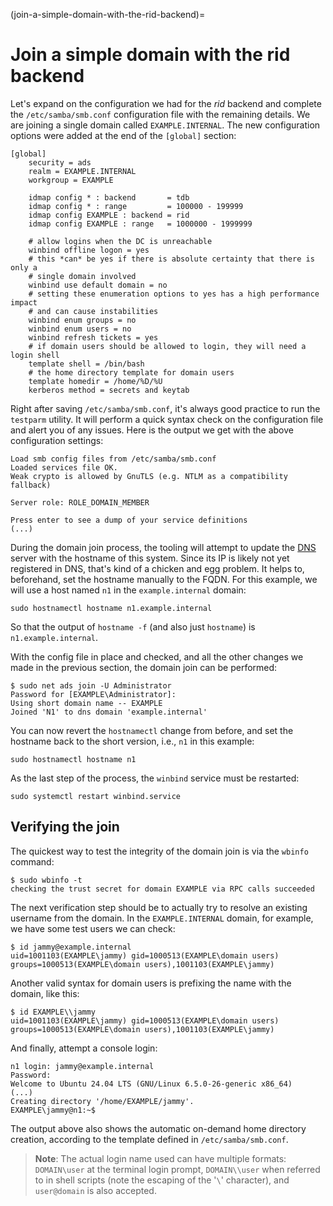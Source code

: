(join-a-simple-domain-with-the-rid-backend)=
# Join a simple domain with the rid backend

Let's expand on the configuration we had for the *rid* backend and complete the `/etc/samba/smb.conf` configuration file with the remaining details. We are joining a single domain called `EXAMPLE.INTERNAL`. The new configuration options were added at the end of the `[global]` section:

    [global]
        security = ads
        realm = EXAMPLE.INTERNAL
        workgroup = EXAMPLE
    
        idmap config * : backend       = tdb
        idmap config * : range         = 100000 - 199999
        idmap config EXAMPLE : backend = rid
        idmap config EXAMPLE : range   = 1000000 - 1999999

        # allow logins when the DC is unreachable
        winbind offline logon = yes
        # this *can* be yes if there is absolute certainty that there is only a
        # single domain involved
        winbind use default domain = no
        # setting these enumeration options to yes has a high performance impact
        # and can cause instabilities
        winbind enum groups = no
        winbind enum users = no
        winbind refresh tickets = yes
        # if domain users should be allowed to login, they will need a login shell
        template shell = /bin/bash
        # the home directory template for domain users
        template homedir = /home/%D/%U
        kerberos method = secrets and keytab

Right after saving `/etc/samba/smb.conf`, it's always good practice to run the `testparm` utility. It will perform a quick syntax check on the configuration file and alert you of any issues. Here is the output we get with the above configuration settings:

    Load smb config files from /etc/samba/smb.conf
    Loaded services file OK.
    Weak crypto is allowed by GnuTLS (e.g. NTLM as a compatibility fallback)

    Server role: ROLE_DOMAIN_MEMBER

    Press enter to see a dump of your service definitions
    (...)


During the domain join process, the tooling will attempt to update the [DNS](https://documentation.ubuntu.com/server/reference/glossary/#term-DNS) server with the hostname of this system. Since its IP is likely not yet registered in DNS, that's kind of a chicken and egg problem. It helps to, beforehand, set the hostname manually to the FQDN. For this example, we will use a host named `n1` in the `example.internal` domain:

    sudo hostnamectl hostname n1.example.internal

So that the output of `hostname -f` (and also just `hostname`) is `n1.example.internal`.

With the config file in place and checked, and all the other changes we made in the previous section, the domain join can be performed:

    $ sudo net ads join -U Administrator
    Password for [EXAMPLE\Administrator]:
    Using short domain name -- EXAMPLE
    Joined 'N1' to dns domain 'example.internal'

You can now revert the `hostnamectl` change from before, and set the hostname back to the short version, i.e., `n1` in this example:

    sudo hostnamectl hostname n1

As the last step of the process, the `winbind` service must be restarted:

    sudo systemctl restart winbind.service

## Verifying the join

The quickest way to test the integrity of the domain join is via the `wbinfo` command:

    $ sudo wbinfo -t
    checking the trust secret for domain EXAMPLE via RPC calls succeeded

The next verification step should be to actually try to resolve an existing username from the domain. In the `EXAMPLE.INTERNAL` domain, for example, we have some test users we can check:

    $ id jammy@example.internal
    uid=1001103(EXAMPLE\jammy) gid=1000513(EXAMPLE\domain users) groups=1000513(EXAMPLE\domain users),1001103(EXAMPLE\jammy)

Another valid syntax for domain users is prefixing the name with the domain, like this:

    $ id EXAMPLE\\jammy
    uid=1001103(EXAMPLE\jammy) gid=1000513(EXAMPLE\domain users) groups=1000513(EXAMPLE\domain users),1001103(EXAMPLE\jammy)

And finally, attempt a console login:

    n1 login: jammy@example.internal
    Password:
    Welcome to Ubuntu 24.04 LTS (GNU/Linux 6.5.0-26-generic x86_64)
    (...)
    Creating directory '/home/EXAMPLE/jammy'.
    EXAMPLE\jammy@n1:~$

The output above also shows the automatic on-demand home directory creation, according to the template defined in `/etc/samba/smb.conf`.

> **Note**:
> The actual login name used can have multiple formats: `DOMAIN\user` at the terminal login prompt, `DOMAIN\\user` when referred to in shell scripts (note the escaping of the '`\`' character), and `user@domain` is also accepted.
